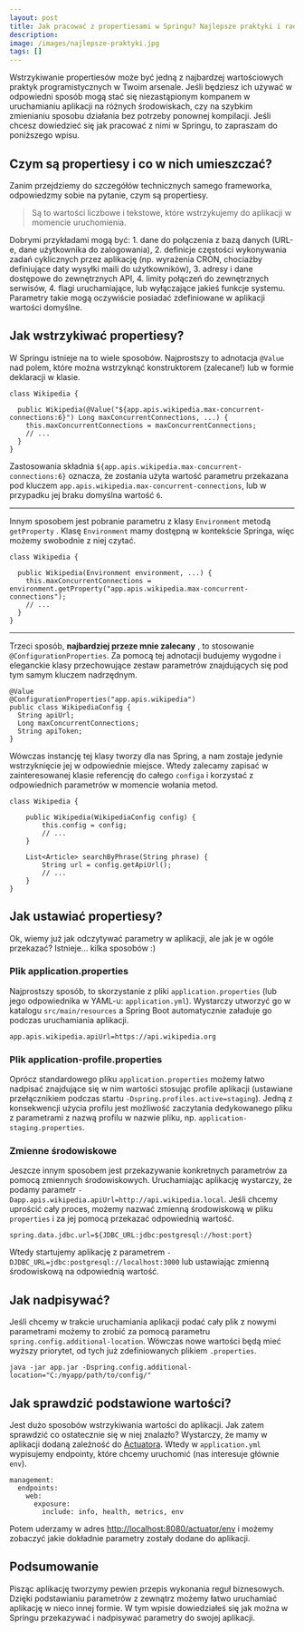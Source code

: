 ```yaml
---
layout: post
title: Jak pracować z propertiesami w Springu? Najlepsze praktyki i rady
description: 
image: /images/najlepsze-praktyki.jpg
tags: []
---
```


Wstrzykiwanie propertiesów może być jedną z najbardzej wartościowych praktyk programistycznych w Twoim arsenale. Jeśli będziesz ich używać w odpowiedni sposób mogą stać się niezastąpionym kompanem w uruchamianiu aplikacji na różnych środowiskach, czy na szybkim zmienianiu sposobu działania bez potrzeby ponownej kompilacji. Jeśli chcesz dowiedzieć się jak pracować z nimi w Springu, to zapraszam do poniższego wpisu.

## Czym są propertiesy i co w nich umieszczać?
Zanim przejdziemy do szczegółów technicznych samego frameworka, odpowiedzmy sobie na pytanie, czym są propertiesy.

> Są to wartości liczbowe i tekstowe, które wstrzykujemy do aplikacji w momencie uruchomienia.

Dobrymi przykładami mogą być: 1. dane do połączenia z bazą danych (URL-e, dane użytkownika do zalogowania), 2. definicje częstości wykonywania zadań cyklicznych przez aplikację (np. wyrażenia CRON, chociażby definiujące daty wysyłki maili do użytkowników), 3. adresy i dane dostępowe do zewnętrznych API, 4. limity połączeń do zewnętrznych serwisów, 4. flagi uruchamiające, lub wyłączające jakieś funkcje systemu. Parametry takie mogą oczywiście posiadać zdefiniowane w aplikacji wartości domyślne.
## Jak wstrzykiwać propertiesy?
W Springu istnieje na to wiele sposobów. Najprostszy to adnotacja `@Value` nad polem, które można wstrzyknąć konstruktorem (zalecane!) lub w formie deklaracji w klasie.

    class Wikipedia {
    
      public Wikipedia(@Value("${app.apis.wikipedia.max-concurrent-connections:6}") Long maxConcurrentConnections, ...) {
        this.maxConcurrentConnections = maxConcurrentConnections;
        // ...
      }
    }

Zastosowania składnia `${app.apis.wikipedia.max-concurrent-connections:6}` oznacza, że zostania użyta wartość parametru przekazana pod kluczem `app.apis.wikipedia.max-concurrent-connections`, lub w przypadku jej braku domyślna wartość `6`.
* * *
Innym sposobem jest pobranie parametru z klasy `Environment` metodą `getProperty` . Klasę `Environment` mamy dostępną w kontekście Springa, więc możemy swobodnie z niej czytać.

    class Wikipedia {
    
      public Wikipedia(Environment environment, ...) {
        this.maxConcurrentConnections = environment.getProperty("app.apis.wikipedia.max-concurrent-connections");
        // ...
      }
    }

* * *
Trzeci sposób, **najbardziej przeze mnie zalecany** , to stosowanie `@ConfigurationProperties`. Za pomocą tej adnotacji budujemy wygodne i eleganckie klasy przechowujące zestaw parametrów znajdujących się pod tym samym kluczem nadrzędnym.

    @Value 
    @ConfigurationProperties("app.apis.wikipedia")
    public class WikipediaConfig {
      String apiUrl;
      Long maxConcurrentConnections;
      String apiToken;
    }

Wówczas instancję tej klasy tworzy dla nas Spring, a nam zostaje jedynie wstrzyknięcie jej w odpowiednie miejsce. Wtedy zalecamy zapisać w zainteresowanej klasie referencję do całego `configa` i korzystać z odpowiednich parametrów w momencie wołania metod.

    class Wikipedia {
    
        public Wikipedia(WikipediaConfig config) {
            this.config = config;
            // ...
        }
    
        List<Article> searchByPhrase(String phrase) {
            String url = config.getApiUrl();
            // ...
        }
    }

## Jak ustawiać propertiesy?
Ok, wiemy już jak odczytywać parametry w aplikacji, ale jak je w ogóle przekazać? Istnieje... kilka sposobów :)
### Plik application.properties
Najprostszy sposób, to skorzystanie z pliki `application.properties` (lub jego odpowiednika w YAML-u: `application.yml`). Wystarczy utworzyć go w katalogu `src/main/resources` a Spring Boot automatycznie załaduje go podczas uruchamiania aplikacji.

    app.apis.wikipedia.apiUrl=https://api.wikipedia.org

### Plik application-profile.properties
Oprócz standardowego pliku `application.properties` możemy łatwo nadpisać znajdujące się w nim wartości stosując profile aplikacji (ustawiane przełącznikiem podczas startu `-Dspring.profiles.active=staging`). Jedną z konsekwencji użycia profilu jest możliwość zaczytania dedykowanego pliku z parametrami z nazwą profilu w nazwie pliku, np. `application-staging.properties`.
### Zmienne środowiskowe
Jeszcze innym sposobem jest przekazywanie konkretnych parametrów za pomocą zmiennych środowiskowych. Uruchamiając aplikację wystarczy, że podamy parametr `-Dapp.apis.wikipedia.apiUrl=http://api.wikipedia.local`. Jeśli chcemy uprościć cały proces, możemy nazwać zmienną środowiskową w pliku `properties` i za jej pomocą przekazać odpowiednią wartość.

    spring.data.jdbc.url=${JDBC_URL:jdbc:postgresql://host:port}

Wtedy startujemy aplikację z parametrem `-DJDBC_URL=jdbc:postgresql://localhost:3000` lub ustawiając zmienną środowiskową na odpowiednią wartość.
## Jak nadpisywać?
Jeśli chcemy w trakcie uruchamiania aplikacji podać cały plik z nowymi parametrami możemy to zrobić za pomocą parametru `spring.config.additional-location`. Wówczas nowe wartości będą mieć wyższy priorytet, od tych już zdefiniowanych plikiem `.properties`.

    java -jar app.jar -Dspring.config.additional-location="C:/myapp/path/to/config/"

## Jak sprawdzić podstawione wartości?
Jest dużo sposobów wstrzykiwania wartości do aplikacji. Jak zatem sprawdzić co ostatecznie się w niej znalazło? Wystarczy, że mamy w aplikacji dodaną zależność do [Actuatora](https://docs.spring.io/spring-boot/docs/current/reference/html/production-ready-features.html). Wtedy w `application.yml` wypisujemy endpointy, które chcemy uruchomić (nas interesuje głównie `env`).

    management:
      endpoints:
        web:
          exposure:
            include: info, health, metrics, env

Potem uderzamy w adres [http://localhost:8080/actuator/env](http://localhost:8080/actuator/env) i możemy zobaczyć jakie dokładnie parametry zostały dodane do aplikacji.
## Podsumowanie
Pisząc aplikację tworzymy pewien przepis wykonania reguł biznesowych. Dzięki podstawianiu parametrów z zewnątrz możemy łatwo uruchamiać aplikację w nieco innej formie. W tym wpisie dowiedziałeś się jak można w Springu przekazywać i nadpisywać parametry do swojej aplikacji.
